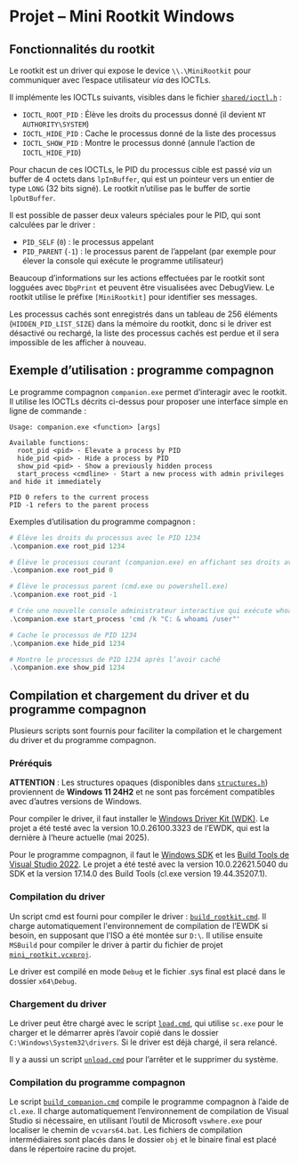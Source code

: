 # Projet – Mini Rootkit Windows

## Fonctionnalités du rootkit

Le rootkit est un driver qui expose le device `\\.\MiniRootkit` pour communiquer avec l’espace utilisateur _via_ des IOCTLs.

Il implémente les IOCTLs suivants, visibles dans le fichier [`shared/ioctl.h`](./src/shared/ioctl.h) :

- `IOCTL_ROOT_PID` : Élève les droits du processus donné (il devient `NT AUTHORITY\SYSTEM`)
- `IOCTL_HIDE_PID` : Cache le processus donné de la liste des processus
- `IOCTL_SHOW_PID` : Montre le processus donné (annule l’action de `IOCTL_HIDE_PID`)

Pour chacun de ces IOCTLs, le PID du processus cible est passé _via_ un buffer de 4 octets dans `lpInBuffer`, qui est un pointeur vers un entier de type `LONG` (32 bits signé).
Le rootkit n’utilise pas le buffer de sortie `lpOutBuffer`.

Il est possible de passer deux valeurs spéciales pour le PID, qui sont calculées par le driver :

- `PID_SELF` (`0`) : le processus appelant
- `PID_PARENT` (`-1`) : le processus parent de l’appelant (par exemple pour élever la console qui exécute le programme utilisateur)

Beaucoup d’informations sur les actions effectuées par le rootkit sont logguées avec `DbgPrint` et peuvent être visualisées avec DebugView. Le rootkit utilise le préfixe `[MiniRootkit]` pour identifier ses messages.

Les processus cachés sont enregistrés dans un tableau de 256 éléments (`HIDDEN_PID_LIST_SIZE`) dans la mémoire du rootkit, donc si le driver est désactivé ou rechargé, la liste des processus cachés est perdue et il sera impossible de les afficher à nouveau.

## Exemple d’utilisation : programme compagnon

Le programme compagnon `companion.exe` permet d’interagir avec le rootkit. Il utilise les IOCTLs décrits ci-dessus pour proposer une interface simple en ligne de commande :

```text
Usage: companion.exe <function> [args]

Available functions:
  root_pid <pid> - Elevate a process by PID
  hide_pid <pid> - Hide a process by PID
  show_pid <pid> - Show a previously hidden process
  start_process <cmdline> - Start a new process with admin privileges and hide it immediately

PID 0 refers to the current process
PID -1 refers to the parent process
```

Exemples d’utilisation du programme compagnon :

```powershell
# Élève les droits du processus avec le PID 1234
.\companion.exe root_pid 1234

# Élève le processus courant (companion.exe) en affichant ses droits avant et après
.\companion.exe root_pid 0

# Élève le processus parent (cmd.exe ou powershell.exe)
.\companion.exe root_pid -1

# Crée une nouvelle console administrateur interactive qui exécute whoami au lancement
.\companion.exe start_process 'cmd /k "C: & whoami /user"'

# Cache le processus de PID 1234
.\companion.exe hide_pid 1234

# Montre le processus de PID 1234 après l’avoir caché
.\companion.exe show_pid 1234
```

## Compilation et chargement du driver et du programme compagnon

Plusieurs scripts sont fournis pour faciliter la compilation et le chargement du driver et du programme compagnon.

### Préréquis

**ATTENTION** : Les structures opaques (disponibles dans [`structures.h`](./src/rootkit/structures.h)) proviennent de **Windows 11 24H2** et ne sont pas forcément compatibles avec d’autres versions de Windows.

Pour compiler le driver, il faut installer le [Windows Driver Kit (WDK)](https://learn.microsoft.com/en-us/windows-hardware/drivers/download-the-wdk).
Le projet a été testé avec la version 10.0.26100.3323 de l’EWDK, qui est la dernière à l’heure actuelle (mai 2025).

Pour le programme compagnon, il faut le [Windows SDK](https://developer.microsoft.com/windows/downloads/windows-sdk/) et les [Build Tools de Visual Studio 2022](https://visualstudio.microsoft.com/downloads/#tools-for-visual-studio-2022-family).
Le projet a été testé avec la version 10.0.22621.5040 du SDK et la version 17.14.0 des Build Tools (cl.exe version 19.44.35207.1).

### Compilation du driver

Un script cmd est fourni pour compiler le driver : [`build_rootkit.cmd`](./build_rootkit.cmd).
Il charge automatiquement l'environnement de compilation de l’EWDK si besoin, en supposant que l’ISO a été montée sur `D:\`.
Il utilise ensuite `MSBuild` pour compiler le driver à partir du fichier de projet [`mini_rootkit.vcxproj`](./mini_rootkit.vcxproj).

Le driver est compilé en mode `Debug` et le fichier .sys final est placé dans le dossier `x64\Debug`.

### Chargement du driver

Le driver peut être chargé avec le script [`load.cmd`](./load.cmd), qui utilise `sc.exe` pour le charger et le démarrer après l’avoir copié dans le dossier `C:\Windows\System32\drivers`.
Si le driver est déjà chargé, il sera relancé.

Il y a aussi un script [`unload.cmd`](./unload.cmd) pour l’arrêter et le supprimer du système.

### Compilation du programme compagnon

Le script [`build_companion.cmd`](./build_companion.cmd) compile le programme compagnon à l’aide de `cl.exe`. Il charge automatiquement l’environnement de compilation de Visual Studio si nécessaire, en utilisant l’outil de Microsoft `vswhere.exe` pour localiser le chemin de `vcvars64.bat`.
Les fichiers de compilation intermédiaires sont placés dans le dossier `obj` et le binaire final est placé dans le répertoire racine du projet.
